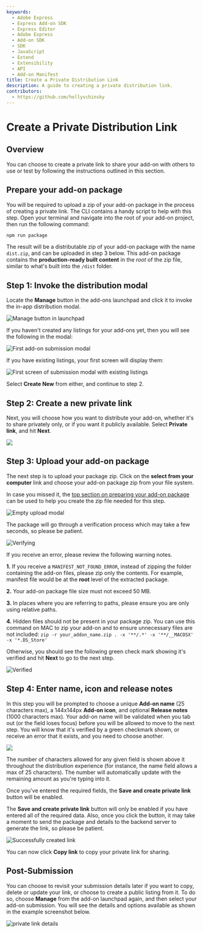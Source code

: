 ```yaml
---
keywords:
  - Adobe Express
  - Express Add-on SDK
  - Express Editor
  - Adobe Express
  - Add-on SDK
  - SDK
  - JavaScript
  - Extend
  - Extensibility
  - API
  - Add-on Manifest
title: Create a Private Distribution Link
description: A guide to creating a private distribution link. 
contributors:
  - https://github.com/hollyschinsky
---
```


# Create a Private Distribution Link

## Overview

You can choose to create a private link to share your add-on with others to use or test by following the instructions outlined in this section.

## Prepare your add-on package

You will be required to upload a zip of your add-on package in the process of creating a private link. The CLI contains a handy script to help with this step. Open your terminal and navigate into the root of your add-on project, then run the following command:

```bash
npm run package
```

The result will be a distributable zip of your add-on package with the name `dist.zip`, and can be uploaded in step 3 below. This add-on package contains the **production-ready built content** in the *root* of the zip file, similar to what's built into the `/dist` folder.

## Step 1: Invoke the distribution modal

Locate the **Manage** button in the add-ons launchpad and click it to invoke the in-app distribution modal.

![Manage button in launchpad](./img/manage.png)

If you haven't created any listings for your add-ons yet, then you will see the following in the modal:

![First add-on submission modal](./img/distrib-first.png)

If you have existing listings, your first screen will display them:

![First screen of submission modal with existing listings](./img/distrib-existing2.png)

Select **Create New** from either, and continue to step 2.

## Step 2: Create a new private link

Next, you will choose how you want to distribute your add-on, whether it's to share privately only, or if you want it publicly available. Select **Private link**, and hit **Next**.

![](./img/private-option.png)

## Step 3: Upload your add-on package

The next step is to upload your package zip. Click on the **select from your computer** link and choose your add-on package zip from your file system.

<InlineAlert slots="text" variant="info"/>

In case you missed it, the [top section on preparing your add-on package](#prepare-your-add-on-package) can be used to help you create the zip file needed for this step.

![Empty upload modal](./img/private-upload.png)

The package will go through a verification process which may take a few seconds, so please be patient.

![Verifying](./img/private-verifying.png)

If you receive an error, please review the following warning notes.

<InlineAlert slots="text1, text2, text3, text4" variant="warning"/>

**1.** If you receive a `MANIFEST_NOT_FOUND_ERROR`, instead of zipping the folder containing the add-on files, please zip only the contents. For example, manifest file would be at the **root** level of the extracted package.

**2.** Your add-on package file size must not exceed 50 MB.

**3.** In places where you are referring to paths, please ensure you are only using relative paths.

**4.** Hidden files should not be present in your package zip. You can use this command on MAC to zip your add-on and to ensure unnecessary files are not included:   `zip -r your_addon_name.zip . -x '**/.*' -x '**/__MACOSX' -x '*.DS_Store'`

Otherwise, you should see the following green check mark showing it's verified and hit **Next** to go to the next step.

![Verified](./img/private-verified.png)

## Step 4: Enter name, icon and release notes

In this step you will be prompted to choose a unique **Add-on name** (25 characters max), a 144x144px **Add-on icon**, and optional **Release notes** (1000 characters max). Your add-on name will be validated when you tab out (or the field loses focus) before you will be allowed to move to the next step. You will know that it's verified by a green checkmark shown, or receive an error that it exists, and you need to choose another.

![](./img/private-name-icon.png)

<InlineAlert slots="text" variant="success"/>

The number of characters allowed for any given field is shown above it throughout the distribution experience (for instance, the name field allows a max of 25 characters). The number will automatically update with the remaining amount as you're typing into it.

Once you've entered the required fields, the **Save and create private link** button will be enabled.

<InlineAlert slots="text" variant="warning"/>

The **Save and create private link** button will only be enabled if you have entered all of the required data. Also, once you click the button, it may take a moment to send the package and details to the backend server to generate the link, so please be patient.

![Successfully created link](./img/private-save.png)

You can now click **Copy link** to copy your private link for sharing.

## Post-Submission

You can choose to revisit your submission details later if you want to copy, delete or update your link, or choose to create a public listing from it. To do so, choose **Manage** from the add-on launchpad again, and then select your add-on submission. You will see the details and options available as shown in the example screenshot below.

![private link details](./img/manage-private-link-details.png)
